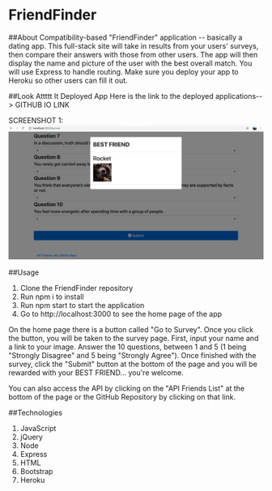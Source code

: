 # FriendFinder

##About 
Compatibility-based "FriendFinder" application -- basically a dating app. This full-stack site will take in results from your users' surveys, then compare their answers with those from other users. The app will then display the name and picture of the user with the best overall match.
You will use Express to handle routing. Make sure you deploy your app to Heroku so other users can fill it out.

##Look Attttt It
Deployed App
Here is the link to the deployed applications--> GITHUB IO LINK

SCREENSHOT 1:
![image](images/FriendFinder.png)

##Usage
1. Clone the FriendFinder repository
2. Run npm i to install 
3. Run npm start to start the application
4. Go to http://localhost:3000 to see the home page of the app

On the home page there is a button called "Go to Survey". Once you click the button, you will be taken to the survey page. First, input your name and a link to your image. Answer the 10 questions, between 1 and 5 (1 being "Strongly Disagree" and 5 being "Strongly Agree"). Once finished with the survey, click the "Submit" button at the bottom of the page and you will be rewarded with your BEST FRIEND... you're welcome. 

You can also access the API by clicking on the "API Friends List" at the bottom of the page or the GitHub Repository by clicking on that link.  

##Technologies
1. JavaScript
2. jQuery
3. Node
4. Express
5. HTML
6. Bootstrap
7. Heroku
